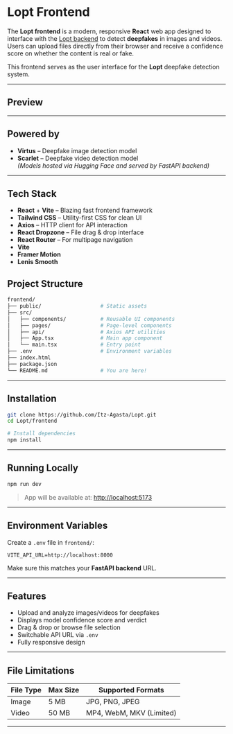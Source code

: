 # Lopt Frontend

The **Lopt frontend** is a modern, responsive **React** web app designed to interface with the [Lopt backend](https://github.com/Itz-Agasta/Lopt/tree/main/backend) to detect **deepfakes** in images and videos. Users can upload files directly from their browser and receive a confidence score on whether the content is real or fake.

This frontend serves as the user interface for the **Lopt** deepfake detection system.

---

## Preview

---

## Powered by

- **Virtus** – Deepfake image detection model
- **Scarlet** – Deepfake video detection model  
  _(Models hosted via Hugging Face and served by FastAPI backend)_

---

## Tech Stack

- **React** + **Vite** – Blazing fast frontend framework
- **Tailwind CSS** – Utility-first CSS for clean UI
- **Axios** – HTTP client for API interaction
- **React Dropzone** – File drag & drop interface
- **React Router** – For multipage navigation
- **Vite**
- **Framer Motion**
- **Lenis Smooth**

## Project Structure

```bash
frontend/
├── public/                   # Static assets
├── src/
│   ├── components/           # Reusable UI components
│   ├── pages/                # Page-level components
│   ├── api/                  # Axios API utilities
│   ├── App.tsx               # Main app component
│   └── main.tsx              # Entry point
├── .env                      # Environment variables
├── index.html
├── package.json
└── README.md                 # You are here!
```

---

## Installation

```bash
git clone https://github.com/Itz-Agasta/Lopt.git
cd Lopt/frontend

# Install dependencies
npm install
```

---

## Running Locally

```bash
npm run dev
```

> App will be available at: [http://localhost:5173](http://localhost:5173)

---

## Environment Variables

Create a `.env` file in `frontend/`:

```env
VITE_API_URL=http://localhost:8000
```

Make sure this matches your **FastAPI backend** URL.

---

## Features

- Upload and analyze images/videos for deepfakes
- Displays model confidence score and verdict
- Drag & drop or browse file selection
- Switchable API URL via `.env`
- Fully responsive design

---

## File Limitations

| File Type | Max Size | Supported Formats        |
| --------- | -------- | ------------------------ |
| Image     | 5 MB     | JPG, PNG, JPEG           |
| Video     | 50 MB    | MP4, WebM, MKV (Limited) |

---
